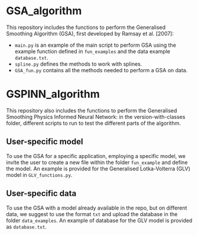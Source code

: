 # GSA_algorithm

This repository includes the functions to perform the Generalised Smoothing Algorithm (GSA), first developed by Ramsay et al. [2007]:

- `main.py` is an example of the main script to perform GSA using the example function defined in `fun_examples` and the data example `database.txt`.
- `spline.py` defines the methods to work with splines.
- `GSA_fun.py` contains all the methods needed to perform a GSA on data.

# GSPINN_algorithm

This repository also includes the functions to perform the Generalised Smoothing Physics Informed Neural Network:
in the version-with-classes folder, different scripts to run to test the different parts of the algorithm.

## User-specific model
To use the GSA for a specific application, employing a specific model, we invite the user to create a new file within the folder `fun_example` and define the model.
An example is provided for the Generalised Lotka-Volterra (GLV) model in `GLV_functions.py`.

## User-specific data
To use the GSA with a model already available in the repo, but on different data, we suggest to use the format `txt` and upload the database in the folder `data_examples`.
An example of database for the GLV model is provided as `database.txt`.


